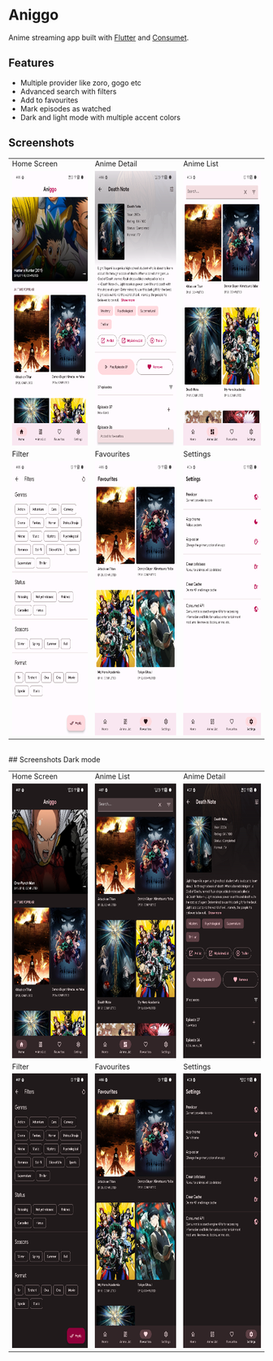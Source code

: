 # Aniggo
Anime streaming app built with [Flutter](https://github.com/flutter/flutter) and [Consumet](https://github.com/consumet).

## Features
<ul>
  <li>Multiple provider like zoro, gogo etc</li>
  <li>Advanced search with filters</li>
  <li>Add to favourites</li>
  <li>Mark episodes as watched</li>
  <li>Dark and light mode with multiple accent colors</li>
</ul>

## Screenshots
<table>
  <tr>
    <td>Home Screen</td>
    <td>Anime Detail</td>
    <td>Anime List</td>
  </tr>
  <tr>
    <td><img src="screenshots/flutter_01.png" width=250 height=540></td>
    <td><img src="screenshots/flutter_06.png" width=250 height=540></td>
    <td><img src="screenshots/flutter_02.png" width=250 height=540></td>
  </tr>
  <tr>
    <td>Filter</td>
    <td>Favourites</td>
    <td>Settings</td>
  </tr>
  <tr>
    <td><img src="screenshots/flutter_03.png" width=250 height=540></td>
    <td><img src="screenshots/flutter_04.png" width=250 height=540></td>
    <td><img src="screenshots/flutter_05.png" width=250 height=540></td>
  </tr>
</table>
<br>
## Screenshots Dark mode
<table>
  <tr>
    <td>Home Screen</td>
    <td>Anime List</td>
    <td>Anime Detail</td>
  </tr>
  <tr>
    <td><img src="screenshots/flutter_07.png" width=250 height=540></td>
    <td><img src="screenshots/flutter_09.png" width=250 height=540></td>
    <td><img src="screenshots/flutter_08.png" width=250 height=540></td>
  </tr>
  <tr>
    <td>Filter</td>
    <td>Favourites</td>
    <td>Settings</td>
  </tr>
  <tr>
    <td><img src="screenshots/flutter_10.png" width=250 height=540></td>
    <td><img src="screenshots/flutter_12.png" width=250 height=540></td>
    <td><img src="screenshots/flutter_11.png" width=250 height=540></td>
  </tr>
</table>
